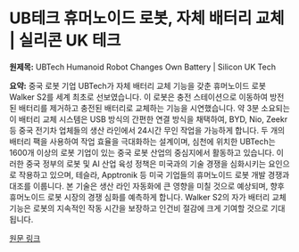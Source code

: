 # UB테크 휴머노이드 로봇, 자체 배터리 교체 | 실리콘 UK 테크

**원제목:** UBTech Humanoid Robot Changes Own Battery | Silicon UK Tech

**요약:** 중국 로봇 기업 UBTech가 자체 배터리 교체 기능을 갖춘 휴머노이드 로봇 Walker S2를 세계 최초로 선보였습니다.  이 로봇은 충전 스테이션으로 이동하여 방전된 배터리를 제거하고 충전된 배터리로 교체하는 기능을 시연했습니다.  약 3분 소요되는 이 배터리 교체 시스템은 USB 방식의 간편한 연결 방식을 채택하여,  BYD, Nio, Zeekr 등 중국 전기차 업체들의 생산 라인에서 24시간 무인 작업을 가능하게 합니다.  두 개의 배터리 팩을 사용하여 작업 효율을 극대화하는 설계이며,  심천에 위치한 UBTech는 1600개 이상의 로봇 기업이 있는 중국 로봇 산업의 중심지에서 활동하고 있습니다.  이러한 중국 정부의 로봇 및 AI 산업 육성 정책은 미국과의 기술 경쟁을 심화시키는 요인으로 작용하고 있으며,  테슬라, Apptronik 등 미국 기업들의 휴머노이드 로봇 개발 경쟁과 대조를 이룹니다.  본 기술은 생산 라인 자동화에 큰 영향을 미칠 것으로 예상되며,  향후 휴머노이드 로봇 시장의 경쟁 심화를 예측하게 합니다.  Walker S2의 자가 배터리 교체 기능은 로봇의 지속적인 작동 시간을 보장하고 인건비 절감에 크게 기여할 것으로 기대됩니다.

[원문 링크](https://www.silicon.co.uk/cloud/ai/ubtech-robot-battery-622451)
